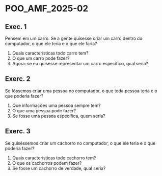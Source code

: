 # POO_AMF_2025-02

## Exec. 1 
Pensem em um carro. Se a gente quisesse criar um carro dentro do computador, o que ele teria e o que ele faria?
1) Quais características todo carro tem?
2) O que um carro pode fazer?
3) Agora: se eu quisesse representar um carro específico, qual seria?

## Exerc. 2

Se fôssemos criar uma pessoa no computador, o que toda pessoa teria e o que poderia fazer?
1) Que informações uma pessoa sempre tem?
2) O que uma pessoa pode fazer?
3) Se fosse uma pessoa específica, quem seria?

## Exerc. 3

Se quiséssemos criar um cachorro no computador, o que ele teria e o que poderia fazer?
1) Quais características todo cachorro tem?
2) O que os cachorros podem fazer?
3) Se fosse um cachorro de verdade, qual seria?


